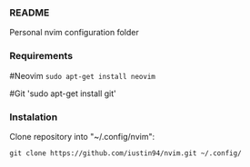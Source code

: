 ### README

Personal nvim configuration folder

### Requirements

#Neovim
`sudo apt-get install neovim`

#Git
'sudo apt-get install git'

### Instalation

Clone repository into "~/.config/nvim":

`git clone https://github.com/iustin94/nvim.git ~/.config/`

